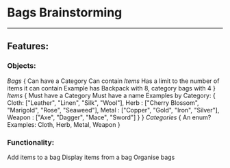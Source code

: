 ﻿# Bags Brainstorming
---

## Features:
### Objects:
*Bags* {
	Can have a Category
	Can contain *Items*
	Has a limit to the number of items it can contain
	Example has Backpack with 8, category bags with 4
}
*Items* {
	Must have a Category
	Must have a name
	Examples by Category: {
		Cloth: ["Leather", "Linen", "Silk", "Wool"],
		Herb : ["Cherry Blossom", "Marigold", "Rose", "Seaweed"],
		Metal : ["Copper", "Gold", "Iron", "Silver"],
		Weapon : ["Axe", "Dagger", "Mace", "Sword"]
	}
}
*Categories* {
	An enum?
	Examples: Cloth, Herb, Metal, Weapon
}

### Functionality:
Add items to a bag
Display items from a bag
Organise bags


